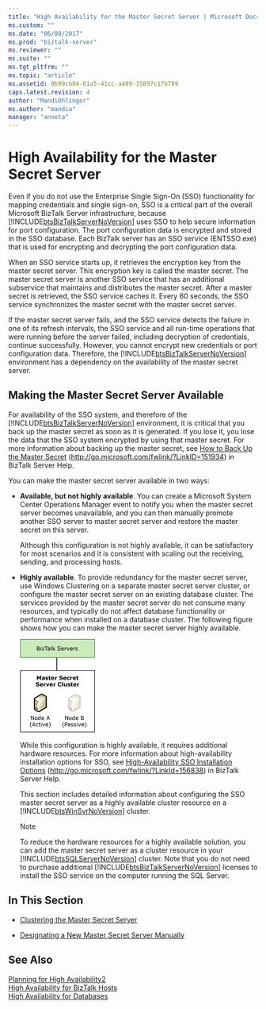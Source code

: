 ```yaml
---
title: "High Availability for the Master Secret Server | Microsoft Docs"
ms.custom: ""
ms.date: "06/08/2017"
ms.prod: "biztalk-server"
ms.reviewer: ""
ms.suite: ""
ms.tgt_pltfrm: ""
ms.topic: "article"
ms.assetid: 9b99cb04-61a5-41cc-a409-35897c17b789
caps.latest.revision: 4
author: "MandiOhlinger"
ms.author: "mandia"
manager: "anneta"
---
```

# High Availability for the Master Secret Server
Even if you do not use the Enterprise Single Sign-On (SSO) functionality for mapping credentials and single sign-on, SSO is a critical part of the overall Microsoft BizTalk Server infrastructure, because [!INCLUDE[btsBizTalkServerNoVersion](../includes/btsbiztalkservernoversion-md.md)] uses SSO to help secure information for port configuration. The port configuration data is encrypted and stored in the SSO database. Each BizTalk server has an SSO service (ENTSSO.exe) that is used for encrypting and decrypting the port configuration data.  
  
 When an SSO service starts up, it retrieves the encryption key from the master secret server. This encryption key is called the master secret. The master secret server is another SSO service that has an additional subservice that maintains and distributes the master secret. After a master secret is retrieved, the SSO service caches it. Every 60 seconds, the SSO service synchronizes the master secret with the master secret server.  
  
 If the master secret server fails, and the SSO service detects the failure in one of its refresh intervals, the SSO service and all run-time operations that were running before the server failed, including decryption of credentials, continue successfully. However, you cannot encrypt new credentials or port configuration data. Therefore, the [!INCLUDE[btsBizTalkServerNoVersion](../includes/btsbiztalkservernoversion-md.md)] environment has a dependency on the availability of the master secret server.  
  
## Making the Master Secret Server Available  
 For availability of the SSO system, and therefore of the [!INCLUDE[btsBizTalkServerNoVersion](../includes/btsbiztalkservernoversion-md.md)] environment, it is critical that you back up the master secret as soon as it is generated. If you lose it, you lose the data that the SSO system encrypted by using that master secret. For more information about backing up the master secret, see [How to Back Up the Master Secret](http://go.microsoft.com/fwlink/?LinkID=151934) (http://go.microsoft.com/fwlink/?LinkID=151934) in BizTalk Server Help.  
  
 You can make the master secret server available in two ways:  
  
-   **Available, but not highly available**. You can create a Microsoft System Center Operations Manager event to notify you when the master secret server becomes unavailable, and you can then manually promote another SSO server to master secret server and restore the master secret on this server.  
  
     Although this configuration is not highly available, it can be satisfactory for most scenarios and it is consistent with scaling out the receiving, sending, and processing hosts.  
  
-   **Highly available**. To provide redundancy for the master secret server, use Windows Clustering on a separate master secret server cluster, or configure the master secret server on an existing database cluster. The services provided by the master secret server do not consume many resources, and typically do not affect database functionality or performance when installed on a database cluster. The following figure shows how you can make the master secret server highly available.  
  
     ![Highly Available Master Secret Server](../core/media/tdi-highava-msscluster.gif "TDI_HighAva_MSSCluster")  
  
     While this configuration is highly available, it requires additional hardware resources. For more information about high-availability installation options for SSO, see [High-Availability SSO Installation Options](http://go.microsoft.com/fwlink/?LinkId=156838) (http://go.microsoft.com/fwlink/?LinkId=156838) in BizTalk Server Help.  
  
     This section includes detailed information about configuring the SSO master secret server as a highly available cluster resource on a [!INCLUDE[btsWinSvrNoVersion](../includes/btswinsvrnoversion-md.md)] cluster.  
  
    > [!NOTE]  
    >  To reduce the hardware resources for a highly available solution, you can add the master secret server as a cluster resource in your [!INCLUDE[btsSQLServerNoVersion](../includes/btssqlservernoversion-md.md)] cluster. Note that you do not need to purchase additional [!INCLUDE[btsBizTalkServerNoVersion](../includes/btsbiztalkservernoversion-md.md)] licenses to install the SSO service on the computer running the SQL Server.  
  
## In This Section  
  
-   [Clustering the Master Secret Server](../technical-guides/clustering-the-master-secret-server.md)  
  
-   [Designating a New Master Secret Server Manually](../technical-guides/designating-a-new-master-secret-server-manually.md)  
  
## See Also  
 [Planning for High Availability2](../technical-guides/planning-for-high-availability2.md)   
 [High Availability for BizTalk Hosts](../technical-guides/high-availability-for-biztalk-hosts.md)   
 [High Availability for Databases](../technical-guides/high-availability-for-databases.md)